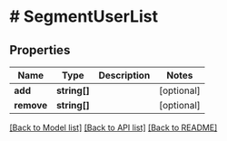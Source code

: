 # # SegmentUserList

## Properties

Name | Type | Description | Notes
------------ | ------------- | ------------- | -------------
**add** | **string[]** |  | [optional]
**remove** | **string[]** |  | [optional]

[[Back to Model list]](../../README.md#models) [[Back to API list]](../../README.md#endpoints) [[Back to README]](../../README.md)
